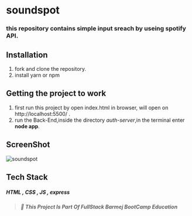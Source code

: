 # soundspot

### this repository contains simple input sreach by useing spotify API.

## Installation

1. fork and clone the repository.
2. install yarn or npm 

## Getting the project to work

1. first run this project by open index.html in browser, will open on http://localhost:5500/ .
1. run the Back-End,inside the directory _auth-server_,in the terminal enter **node app**.

## ScreenShot

![soundspot](../screenshot.png)


## Tech Stack

##### HTML , CSS , JS , express

> ##### :red_circle: This Project Is Part Of FullStack Barmej BootCamp Education
